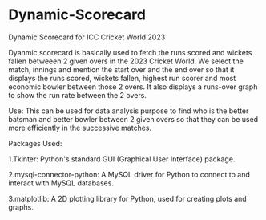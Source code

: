 # Dynamic-Scorecard
Dynamic Scorecard for ICC Cricket World 2023

Dyanmic scorecard is basically used to fetch the runs scored and wickets fallen betweeen 2 given overs in the 2023 Cricket World. We select the match, innings and mention the start over and the end over so that it displays the runs scored, wickets fallen, highest run scorer and most economic bowler between those 2 overs. It also displays a runs-over graph to show the run rate between the 2 overs.

Use:
This can be used for data analysis purpose to find who is the better batsman and better bowler between 2 given overs so that they can be used more efficiently in the successive matches. 

Packages Used:

1.Tkinter: Python's standard GUI (Graphical User Interface) package.

2.mysql-connector-python: A MySQL driver for Python to connect to and interact with MySQL databases.

3.matplotlib: A 2D plotting library for Python, used for creating plots and graphs.

